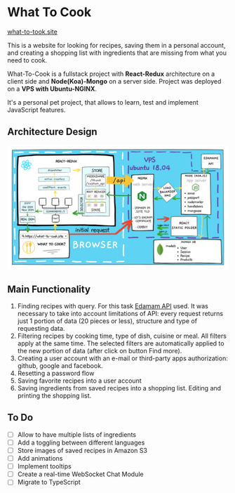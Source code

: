 # What To Cook

[what-to-took.site](https://what-to-cook.site)

This is a website for looking for recipes, saving them in a personal account, and creating a shopping list with ingredients that are missing from what you need to cook.

What-To-Cook is a fullstack project with **React-Redux** architecture on a client side and **Node(Koa)-Mongo** on a server side. Project was deployed on a **VPS with Ubuntu-NGINX**.

It's a personal pet project, that allows to learn, test and implement JavaScript features.

## Architecture Design

![](./client_side/public/architecture_design.png)

## Main Functionality

1. Finding recipes with query. For this task [Edamam API](https://www.edamam.com/) used. It was necessary to take into account limitations of API: every request returns just 1 portion of data (20 pieces or less), structure and type of requesting data.
2. Filtering recipes by cooking time, type of dish, cuisine or meal. All filters apply at the same time. The selected filters are automatically applied to the new portion of data (after click on button Find more).
3. Creating a user account with an e-mail or third-party apps authorization: github, google and facebook.
4. Resetting a password flow
5. Saving favorite recipes into a user account
6. Saving ingredients from saved recipes into a shopping list. Editing and printing the shopping list.

## To Do

- [ ] Allow to have multiple lists of ingredients
- [ ] Add a toggling between different languages
- [ ] Store images of saved recipes in Amazon S3
- [ ] Add animations
- [ ] Implement tooltips
- [ ] Create a real-time WebSocket Chat Module
- [ ] Migrate to TypeScript
